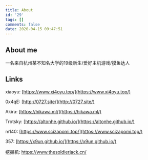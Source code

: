 ```yaml
---
title: About
id: '29'
tags: []
comments: false
date: 2020-04-15 09:47:51
---
```


## About me

一名来自杭州某不知名大学的19级新生/爱好主机游戏/摸鱼达人

Links
-----

xiaoyu: [https://www.xi4oyu.top/](https://www.xi4oyu.top/) 

0x4qE: [http://0727.site/](http://0727.site/) 

Akira: [https://hikawa.ml/](https://hikawa.ml/) 

Trotsky: [https://altonhe.github.io/](https://altonhe.github.io/) 

m140: [https://www.scizapomi.top/](https://www.scizapomi.top/) 

357: [https://x9un.github.io/](https://x9un.github.io/) 

挖掘机: https://www.thesoldierjack.cn/

